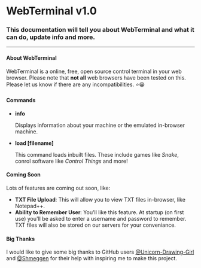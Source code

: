 # WebTerminal v1.0

<!-- markdownlint-disable MD033 -->
<h3>This documentation will tell you about WebTerminal and what it can do, update info and more.</h3>
<hr>
<h4>About WebTerminal</h4>
<p>WebTerminal is a online, free, open source control terminal in your web browser. Please note that <b>not all</b> web browsers have been tested on this. Please let us know if there are any incompatibilities. ⭐😀</p>
<h4>Commands</h4>
<!-- markdownlint-disable MD009 -->
<ul>
  <li>
    <b>info</b>
    <p>Displays information about your machine or the emulated in-browser machine.</p>
  </li>
  <li>
    <b>load [filename]</b>
    <p>This command loads inbuilt files. These include games like <i>Snake</i>, conrol software like <i>Control Things</i> and more!</p>
</ul>
<h4>Coming Soon</h4>
<p>Lots of features are coming out soon, like:</p>
<ul>
  <li><b>TXT File Upload</b>: This will allow you to view TXT files in-browser, like Notepad++.</li>
  <li><b>Ability to Remember User</b>:  You'll like this feature. At startup (on first use) you'll be asked to enter a username and password to remember. TXT files will also be stored on our servers for your conveniance.</li>
</ul>
<h4>Big Thanks</h4>
<p>I would like to give some big thanks to GitHub users <a href="https://github.com/Unicorn-Drawing-Girl">@Unicorn-Drawing-Girl</a> and <a href="https://github.com/Shmeggen">@Shmeggen</a> for their help with inspiring me to make this project.</p>
<!-- markdownlint-enable MD009 -->
<!-- markdownlint-enable MD033 -->